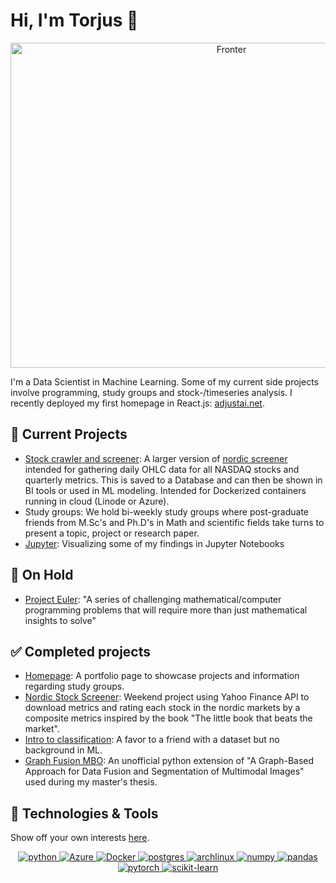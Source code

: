 # Hi, I'm Torjus 👋
<p align="center">
<img src="https://images.unsplash.com/photo-1592659762303-90081d34b277?ixlib=rb-4.0.3&ixid=MnwxMjA3fDB8MHxwaG90by1wYWdlfHx8fGVufDB8fHx8&auto=format&fit=crop&w=1073&q=80" width="691" height="520" title="Fronter">  
</p>

I'm a Data Scientist in Machine Learning. Some of my current side projects involve programming, study groups and stock-/timeseries analysis. I recently deployed my first homepage in React.js: [adjustai.net](adjustai.net).

## :open_book: Current Projects
- [Stock crawler and screener](https://github.com/torjusn/stock_crawler_and_screener): A larger version of [nordic screener](https://github.com/torjusn/nordic_screener) intended for gathering daily OHLC data for all NASDAQ stocks and quarterly metrics. This is saved to a Database and can then be shown in BI tools or used in ML modeling. Intended for Dockerized containers running in cloud (Linode or Azure).
- Study groups: We hold bi-weekly study groups where post-graduate friends from M.Sc's and Ph.D's in Math and scientific fields take turns to present a topic, project or research paper.
- [Jupyter](https://jupyter.org/): Visualizing some of my findings in Jupyter Notebooks


## :snail: On Hold
- [Project Euler](https://github.com/torjusn/project_euler): "A series of challenging mathematical/computer programming problems that will require more than just mathematical insights to solve"

## :white_check_mark: Completed projects
- [Homepage](adjustai.net): A portfolio page to showcase projects and information regarding study groups.
- [Nordic Stock Screener](https://github.com/torjusn/nordic_screener): Weekend project using Yahoo Finance API to download metrics and rating each stock in the nordic markets by a composite metrics inspired by the book "The little book that beats the market".
- [Intro to classification](https://github.com/torjusn/intro_to_classification): A favor to a friend with a dataset but no background in ML.
- [Graph Fusion MBO](https://github.com/torjusn/intro_to_classification): An unofficial python extension of "A Graph-Based Approach for Data Fusion and Segmentation of Multimodal Images" used during my master's thesis. 

## 🔧 Technologies & Tools
Show off your own interests [here](https://github.com/Ileriayo/markdown-badges).
<div align="center">

  <a href="">![python](https://img.shields.io/badge/Python-3776AB?style=for-the-badge&logo=python&logoColor=white)
  <a href="">![Azure](https://img.shields.io/badge/azure-%230072C6.svg?style=for-the-badge&logo=microsoftazure&logoColor=white)
  <a href="">![Docker](https://img.shields.io/badge/docker-%230db7ed.svg?style=for-the-badge&logo=docker&logoColor=white) 
  <a href="">![postgres](https://img.shields.io/badge/postgres-%23316192.svg?style=for-the-badge&logo=postgresql&logoColor=white)
  <a href="">![archlinux](https://img.shields.io/badge/Arch_Linux-1793D1?style=for-the-badge&logo=arch-linux&logoColor=white)
  <a href="">![numpy](https://img.shields.io/badge/Numpy-777BB4?style=for-the-badge&logo=numpy&logoColor=white)
  <a href="">![pandas](https://img.shields.io/badge/Pandas-2C2D72?style=for-the-badge&logo=pandas&logoColor=white)
  <a href="">![pytorch](https://img.shields.io/badge/PyTorch-EE4C2C?style=for-the-badge&logo=PyTorch&logoColor=white)
  <a href="">![scikit-learn](https://img.shields.io/badge/scikit_learn-F7931E?style=for-the-badge&logo=scikit-learn&logoColor=white)
</div>
